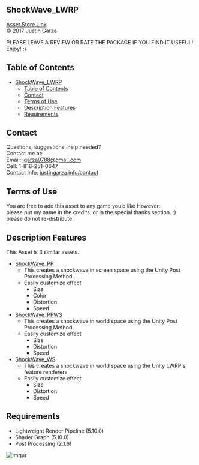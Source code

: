 

ShockWave_LWRP
-------------------------------------
[Asset Store Link](http://u3d.as/1xYk)  
© 2017 Justin Garza

PLEASE LEAVE A REVIEW OR RATE THE PACKAGE IF YOU FIND IT USEFUL!
Enjoy! :)

## Table of Contents

<!--TOC-->
* [ShockWave_LWRP](#shockwave_lwrp)
	* [Table of Contents](#table-of-contents)
	* [Contact](#contact)
	* [Terms of Use](#terms-of-use)
	* [Description Features](#description-features)
	* [Requirements](#requirements)

<!--TOC-->

## Contact  

Questions, suggestions, help needed?  
Contact me at:  
Email: jgarza9788@gmail.com  
Cell: 1-818-251-0647  
Contact Info: [justingarza.info/contact](http://justingarza.info/contact/)

## Terms of Use

You are free to add this asset to any game you’d like
However:  
please put my name in the credits, or in the special thanks section. :)  
please do not re-distribute. 

## Description Features

This Asset is 3 similar assets.
* [ShockWave_PP]()
    * This creates a shockwave in screen space using the Unity Post Processing Method.
    * Easily customize effect
        * Size
        * Color
        * Distortion
        * Speed
* [ShockWave_PPWS]()
    * This creates a shockwave in world space using the Unity Post Processing Method.
    * Easily customize effect
        * Size
        * Distortion
        * Speed
* [ShockWave_WS]()
    * This creates a shockwave in world space using the Unity LWRP's feature renderers
    * Easily customize effect
        * Size
        * Distortion
        * Speed

## Requirements
* Lightweight Render Pipeline (5.10.0)
* Shader Graph (5.10.0)
* Post Processing (2.1.6)

![Imgur](https://i.imgur.com/VAjPArs.png)


